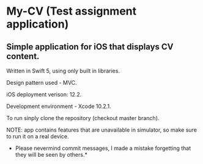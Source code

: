 # My-CV (Test assignment application)
## Simple application for iOS that displays CV content.

Written in Swift 5, using only built in libraries.

Design pattern used - MVC.

iOS deployment verison: 12.2.

Development environment - Xcode 10.2.1.

To run sinply clone the repository (checkout master branch).

NOTE: app contains features that are unavailable in simulator, so make sure to run it on a real device. 

* Please nevermind commit messages, I made a mistake forgetting that they will be seen by others.*
